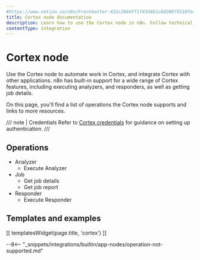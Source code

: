 ```yaml
---
#https://www.notion.so/n8n/Frontmatter-432c2b8dff1f43d4b1c8d20075510fe4
title: Cortex node documentation
description: Learn how to use the Cortex node in n8n. Follow technical documentation to integrate Cortex node into your workflows.
contentType: integration
---
```


# Cortex node

Use the Cortex node to automate work in Cortex, and integrate Cortex with other applications. n8n has built-in support for a wide range of Cortex features, including executing analyzers, and responders, as well as getting job details.

On this page, you'll find a list of operations the Cortex node supports and links to more resources.

/// note | Credentials
Refer to [Cortex credentials](/integrations/builtin/credentials/cortex/) for guidance on setting up authentication. 
///

## Operations

* Analyzer
    * Execute Analyzer
* Job
    * Get job details
    * Get job report
* Responder
    * Execute Responder

## Templates and examples

<!-- see https://www.notion.so/n8n/Pull-in-templates-for-the-integrations-pages-37c716837b804d30a33b47475f6e3780 -->
[[ templatesWidget(page.title, 'cortex') ]]

--8<-- "_snippets/integrations/builtin/app-nodes/operation-not-supported.md"

